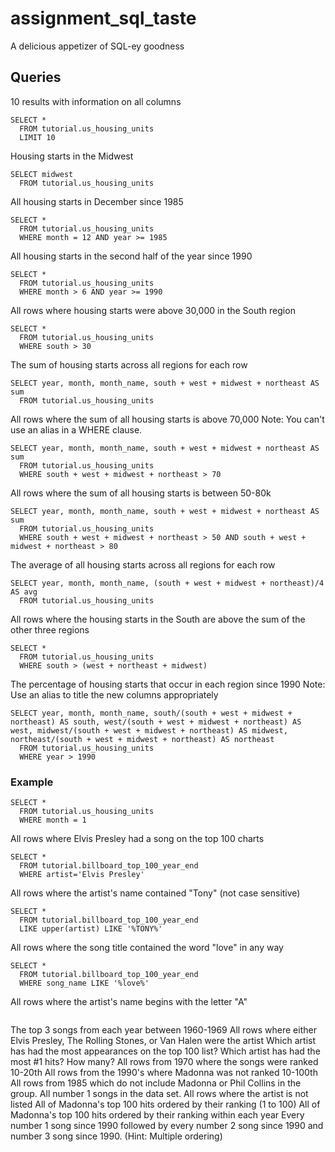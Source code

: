 # assignment_sql_taste
A delicious appetizer of SQL-ey goodness


## Queries
10 results with information on all columns
```
SELECT *
  FROM tutorial.us_housing_units
  LIMIT 10
```

Housing starts in the Midwest
```
SELECT midwest
  FROM tutorial.us_housing_units
```

All housing starts in December since 1985
```
SELECT *
  FROM tutorial.us_housing_units
  WHERE month = 12 AND year >= 1985
```

All housing starts in the second half of the year since 1990
```
SELECT *
  FROM tutorial.us_housing_units
  WHERE month > 6 AND year >= 1990
```

All rows where housing starts were above 30,000 in the South region
```
SELECT *
  FROM tutorial.us_housing_units
  WHERE south > 30
```

The sum of housing starts across all regions for each row
```
SELECT year, month, month_name, south + west + midwest + northeast AS sum
  FROM tutorial.us_housing_units
```

All rows where the sum of all housing starts is above 70,000 Note: You can't use an alias in a WHERE clause.
```
SELECT year, month, month_name, south + west + midwest + northeast AS sum
  FROM tutorial.us_housing_units
  WHERE south + west + midwest + northeast > 70
```

All rows where the sum of all housing starts is between 50-80k
```
SELECT year, month, month_name, south + west + midwest + northeast AS sum
  FROM tutorial.us_housing_units
  WHERE south + west + midwest + northeast > 50 AND south + west + midwest + northeast > 80
```

The average of all housing starts across all regions for each row
```
SELECT year, month, month_name, (south + west + midwest + northeast)/4 AS avg
  FROM tutorial.us_housing_units
```

All rows where the housing starts in the South are above the sum of the other three regions
```
SELECT *
  FROM tutorial.us_housing_units
  WHERE south > (west + northeast + midwest)
```

The percentage of housing starts that occur in each region since 1990 Note: Use an alias to title the new columns appropriately
```
SELECT year, month, month_name, south/(south + west + midwest + northeast) AS south, west/(south + west + midwest + northeast) AS west, midwest/(south + west + midwest + northeast) AS midwest, northeast/(south + west + midwest + northeast) AS northeast
  FROM tutorial.us_housing_units
  WHERE year > 1990
```


### Example

```
SELECT *
  FROM tutorial.us_housing_units
  WHERE month = 1
```

All rows where Elvis Presley had a song on the top 100 charts
```
SELECT *
  FROM tutorial.billboard_top_100_year_end
  WHERE artist='Elvis Presley'
```

All rows where the artist's name contained "Tony" (not case sensitive)
```
SELECT *
  FROM tutorial.billboard_top_100_year_end
  LIKE upper(artist) LIKE '%TONY%'
```

All rows where the song title contained the word "love" in any way
```
SELECT *
  FROM tutorial.billboard_top_100_year_end
  WHERE song_name LIKE '%love%'
```
All rows where the artist's name begins with the letter "A"
```

```
The top 3 songs from each year between 1960-1969
All rows where either Elvis Presley, The Rolling Stones, or Van Halen were the artist
Which artist has had the most appearances on the top 100 list?
Which artist has had the most #1 hits? How many?
All rows from 1970 where the songs were ranked 10-20th
All rows from the 1990's where Madonna was not ranked 10-100th
All rows from 1985 which do not include Madonna or Phil Collins in the group.
All number 1 songs in the data set.
All rows where the artist is not listed
All of Madonna's top 100 hits ordered by their ranking (1 to 100)
All of Madonna's top 100 hits ordered by their ranking within each year
Every number 1 song since 1990 followed by every number 2 song since 1990 and number 3 song since 1990. (Hint: Multiple ordering)
